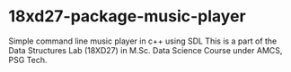 # 18xd27-package-music-player
Simple command line music player in c++ using SDL
This is a part of the Data Structures Lab (18XD27) in M.Sc. Data Science Course under AMCS, PSG Tech.
